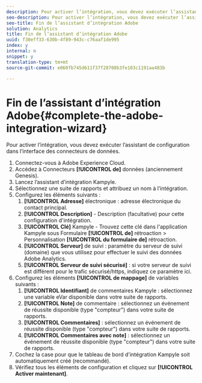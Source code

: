 ```yaml
---
description: Pour activer l’intégration, vous devez exécuter l’assistant de configuration dans l’interface des connecteurs de données.
seo-description: Pour activer l’intégration, vous devez exécuter l’assistant de configuration dans l’interface des connecteurs de données.
seo-title: Fin de l’assistant d’intégration Adobe
solution: Analytics
title: Fin de l’assistant d’intégration Adobe
uuid: f30eff33-630b-4f89-943c-c76aaf1de995
index: y
internal: n
snippet: y
translation-type: tm+mt
source-git-commit: e060fb745d611f37f28708b3fe103c1191aa483b

---
```



# Fin de l’assistant d’intégration Adobe{#complete-the-adobe-integration-wizard}

Pour activer l’intégration, vous devez exécuter l’assistant de configuration dans l’interface des connecteurs de données.

1. Connectez-vous à Adobe Experience Cloud.
1. Accédez à Connecteurs **[!UICONTROL de]** données (anciennement Genesis).
1. Lancez l’assistant d’intégration Kampyle.
1. Sélectionnez une suite de rapports et attribuez un nom à l’intégration.
1. Configurez les éléments suivants :
   1. **[!UICONTROL Adresse]** électronique : adresse électronique du contact principal.
   1. **[!UICONTROL Description]** - Description (facultative) pour cette configuration d'intégration.
   1. **[!UICONTROL Clé]** Kampyle - Trouvez cette clé dans l'application Kampyle sous Formulaire **[!UICONTROL de]** rétroaction &gt; Personnalisation **[!UICONTROL du formulaire de]** rétroaction.
   1. **[!UICONTROL Serveur]** de suivi : paramètre du serveur de suivi (domaine) que vous utilisez pour effectuer le suivi des données Adobe Analytics.
   1. **[!UICONTROL Serveur de suivi sécurisé]** : si votre serveur de suivi est différent pour le trafic sécurisé/https, indiquez ce paramètre ici.
1. Configurez les éléments **[!UICONTROL de mappage]** de variables suivants :
   1. **[!UICONTROL Identifiant]** de commentaires Kampyle : sélectionnez une variable eVar disponible dans votre suite de rapports.
   1. **[!UICONTROL Note]** de commentaire : sélectionnez un événement de réussite disponible (type "compteur") dans votre suite de rapports.
   1. **[!UICONTROL Commentaires]** : sélectionnez un événement de réussite disponible (type "compteur") dans votre suite de rapports.
   1. **[!UICONTROL Commentaires avec note]** : sélectionnez un événement de réussite disponible (type "compteur") dans votre suite de rapports.
1. Cochez la case pour que le tableau de bord d'intégration Kampyle soit automatiquement créé (recommandé).
1. Vérifiez tous les éléments de configuration et cliquez sur **[!UICONTROL Activer maintenant]**.

